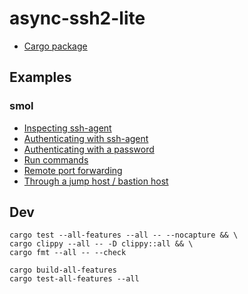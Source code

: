 # async-ssh2-lite

* [Cargo package](https://crates.io/crates/async-ssh2-lite)

## Examples

### smol 

* [Inspecting ssh-agent](demos/smol/src/inspect_ssh_agent.rs)
* [Authenticating with ssh-agent](demos/smol/src/auth_with_ssh_agent.rs)
* [Authenticating with a password](demos/smol/src/auth_with_password.rs)
* [Run commands](demos/smol/src/run_commands.rs)
* [Remote port forwarding](demos/smol/src/remote_port_forwarding.rs)
* [Through a jump host / bastion host](demos/smol/src/proxy_jump.rs)

## Dev

```
cargo test --all-features --all -- --nocapture && \
cargo clippy --all -- -D clippy::all && \
cargo fmt --all -- --check
```

```
cargo build-all-features
cargo test-all-features --all
```
